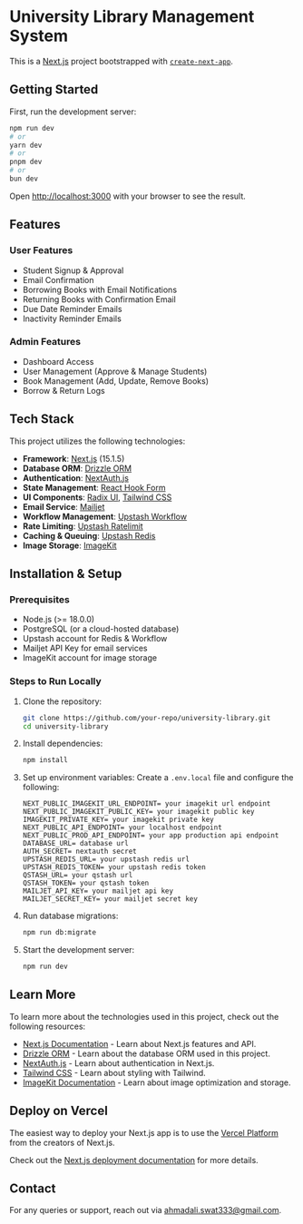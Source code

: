 # University Library Management System

This is a [Next.js](https://nextjs.org) project bootstrapped with [`create-next-app`](https://nextjs.org/docs/app/api-reference/cli/create-next-app).

## Getting Started

First, run the development server:

```bash
npm run dev
# or
yarn dev
# or
pnpm dev
# or
bun dev
```

Open [http://localhost:3000](http://localhost:3000) with your browser to see the result.

## Features

### User Features

- Student Signup & Approval
- Email Confirmation
- Borrowing Books with Email Notifications
- Returning Books with Confirmation Email
- Due Date Reminder Emails
- Inactivity Reminder Emails

### Admin Features

- Dashboard Access
- User Management (Approve & Manage Students)
- Book Management (Add, Update, Remove Books)
- Borrow & Return Logs

## Tech Stack

This project utilizes the following technologies:

- **Framework**: [Next.js](https://nextjs.org/) (15.1.5)
- **Database ORM**: [Drizzle ORM](https://orm.drizzle.team/)
- **Authentication**: [NextAuth.js](https://next-auth.js.org/)
- **State Management**: [React Hook Form](https://react-hook-form.com/)
- **UI Components**: [Radix UI](https://www.radix-ui.com/), [Tailwind CSS](https://tailwindcss.com/)
- **Email Service**: [Mailjet](https://mailjet.com/)
- **Workflow Management**: [Upstash Workflow](https://upstash.com/)
- **Rate Limiting**: [Upstash Ratelimit](https://upstash.com/)
- **Caching & Queuing**: [Upstash Redis](https://upstash.com/)
- **Image Storage**: [ImageKit](https://imagekit.io/)

## Installation & Setup

### Prerequisites

- Node.js (>= 18.0.0)
- PostgreSQL (or a cloud-hosted database)
- Upstash account for Redis & Workflow
- Mailjet API Key for email services
- ImageKit account for image storage

### Steps to Run Locally

1. Clone the repository:
   ```sh
   git clone https://github.com/your-repo/university-library.git
   cd university-library
   ```
2. Install dependencies:
   ```sh
   npm install
   ```
3. Set up environment variables: Create a `.env.local` file and configure the following:
   ```env
   NEXT_PUBLIC_IMAGEKIT_URL_ENDPOINT= your imagekit url endpoint
   NEXT_PUBLIC_IMAGEKIT_PUBLIC_KEY= your imagekit public key
   IMAGEKIT_PRIVATE_KEY= your imagekit private key
   NEXT_PUBLIC_API_ENDPOINT= your localhost endpoint
   NEXT_PUBLIC_PROD_API_ENDPOINT= your app production api endpoint
   DATABASE_URL= database url
   AUTH_SECRET= nextauth secret
   UPSTASH_REDIS_URL= your upstash redis url
   UPSTASH_REDIS_TOKEN= your upstash redis token
   QSTASH_URL= your qstash url
   QSTASH_TOKEN= your qstash token
   MAILJET_API_KEY= your mailjet api key
   MAILJET_SECRET_KEY= your mailjet secret key
   ```
4. Run database migrations:
   ```sh
   npm run db:migrate
   ```
5. Start the development server:
   ```sh
   npm run dev
   ```

## Learn More

To learn more about the technologies used in this project, check out the following resources:

- [Next.js Documentation](https://nextjs.org/docs) - Learn about Next.js features and API.
- [Drizzle ORM](https://orm.drizzle.team/) - Learn about the database ORM used in this project.
- [NextAuth.js](https://next-auth.js.org/) - Learn about authentication in Next.js.
- [Tailwind CSS](https://tailwindcss.com/) - Learn about styling with Tailwind.
- [ImageKit Documentation](https://imagekit.io/docs) - Learn about image optimization and storage.

## Deploy on Vercel

The easiest way to deploy your Next.js app is to use the [Vercel Platform](https://vercel.com/new?utm_medium=default-template&filter=next.js&utm_source=create-next-app&utm_campaign=create-next-app-readme) from the creators of Next.js.

Check out the [Next.js deployment documentation](https://nextjs.org/docs/app/building-your-application/deploying) for more details.

## Contact

For any queries or support, reach out via [ahmadali.swat333@gmail.com](mailto:ahmadali.swat333@gmail.com).
